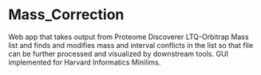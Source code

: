 # Mass_Correction
Web app that takes output from Proteome Discoverer LTQ-Orbitrap Mass list and finds and modifies mass and interval conflicts in the list so that file can be further processed and visualized by downstream tools.
GUI implemented for Harvard Informatics Minilims.
